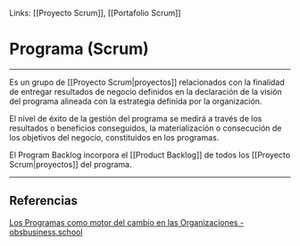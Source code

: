 Links: [[Proyecto Scrum]], [[Portafolio Scrum]]

# Programa (Scrum)
---

Es un grupo de [[Proyecto Scrum|proyectos]] relacionados con la finalidad de entregar resultados de negocio definidos en la declaración de la visión del programa alineada con la estrategia definida por la organización.

El nivel de éxito de la gestión del programa se medirá a través de los resultados o beneficios conseguidos, la materialización o consecución de los objetivos del negocio, constituidos en los programas.

El Program Backlog incorpora el [[Product Backlog]] de todos los [[Proyecto Scrum|proyectos]] del programa.

---

## Referencias
[Los Programas como motor del cambio en las Organizaciones - obsbusiness.school](https://www.obsbusiness.school/blog/los-programas-como-motor-del-cambio-en-las-organizaciones)